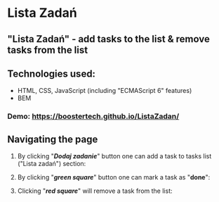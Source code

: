 # Lista Zadań
## "Lista Zadań" - add tasks to the list & remove tasks from the list
## Technologies used:
- HTML, CSS, JavaScript (including "ECMAScript 6" features)
- BEM
### Demo: https://boostertech.github.io/ListaZadan/

## Navigating the page
1. By clicking "***Dodaj zadanie***" button one can add a task to tasks list ("Lista zadań") section:

2. By clicking "***green square***" button one can mark a task as "**done**":

3. Clicking "***red square***" will remove a task from the list:

